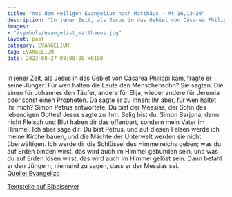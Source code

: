 ```yaml
---
title: "Aus dem Heiligen Evangelium nach Matthäus - Mt 16,13-20"
description: "In jener Zeit, als Jesus in das Gebiet von Cäsarea Philippi kam, fragte er seine Jünger: Für wen halten die Leute den Menschensohn? Sie sagten: Die einen für Johannes den Täufer, andere für Elija, wieder andere für Jeremia oder sonst einen Propheten. Da sagte er zu ihnen: Ihr abe...."
images:
- "/symbols/evangelist_matthaeus.jpg"
layout: post
category: EVANGELIUM
tag: EVANGELIUM
date: 2023-08-27 08:00:00 +0100
---
```

In jener Zeit, als Jesus in das Gebiet von Cäsarea Philippi kam, fragte er seine Jünger: Für wen halten die Leute den Menschensohn?
Sie sagten: Die einen für Johannes den Täufer, andere für Elija, wieder andere für Jeremia oder sonst einen Propheten.
Da sagte er zu ihnen: Ihr aber, für wen haltet ihr mich?
Simon Petrus antwortete: Du bist der Messias, der Sohn des lebendigen Gottes!
Jesus sagte zu ihm: Selig bist du, Simon Barjona; denn nicht Fleisch und Blut haben dir das offenbart, sondern mein Vater im Himmel.<!--more-->
Ich aber sage dir: Du bist Petrus, und auf diesen Felsen werde ich meine Kirche bauen, und die Mächte der Unterwelt werden sie nicht überwältigen.
Ich werde dir die Schlüssel des Himmelreichs geben; was du auf Erden binden wirst, das wird auch im Himmel gebunden sein, und was du auf Erden lösen wirst, das wird auch im Himmel gelöst sein.
Dann befahl er den Jüngern, niemand zu sagen, dass er der Messias sei.<br>
[Quelle: Evangelizo](https://evangeliumtagfuertag.org/DE/gospel)

[Textstelle auf Bibelserver](https://www.bibleserver.com/EU/Matthäus16,13-20)
